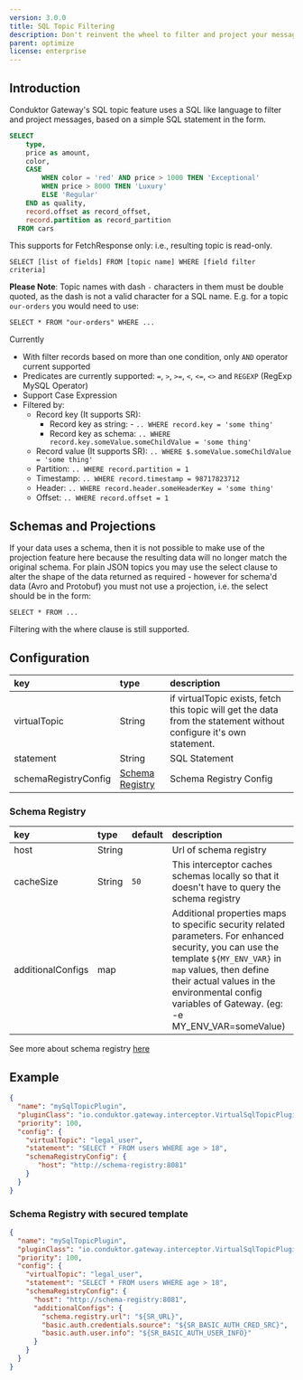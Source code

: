 ```yaml
---
version: 3.0.0
title: SQL Topic Filtering
description: Don't reinvent the wheel to filter and project your messages, just use SQL!
parent: optimize
license: enterprise
---
```


## Introduction

Conduktor Gateway's SQL topic feature uses a SQL like language to filter and project messages, based on a simple SQL statement in the form.

```sql
SELECT
    type,
    price as amount,
    color,
    CASE
        WHEN color = 'red' AND price > 1000 THEN 'Exceptional'
        WHEN price > 8000 THEN 'Luxury'
        ELSE 'Regular'
    END as quality,
    record.offset as record_offset,
    record.partition as record_partition
  FROM cars
```

This supports for FetchResponse only: i.e., resulting topic is read-only.

`SELECT [list of fields] FROM [topic name] WHERE [field filter criteria]`

**Please Note**: Topic names with dash `-` characters in them must be double quoted, as the dash is not a valid character for a SQL name. E.g. for a topic `our-orders` you would need to use:

`SELECT * FROM "our-orders" WHERE ...`

Currently

- With filter records based on more than one condition, only `AND` operator current supported
- Predicates are currently supported: `=`, `>`, `>=`, `<`, `<=`, `<>` and `REGEXP` (RegExp MySQL Operator)
- Support Case Expression
- Filtered by:
    - Record key (It supports SR):
        - Record key as string: - `.. WHERE record.key = 'some thing'`
        - Record key as schema: `.. WHERE record.key.someValue.someChildValue = 'some thing'`
    - Record value (It supports SR): `.. WHERE $.someValue.someChildValue = 'some thing'`
    - Partition: `.. WHERE record.partition = 1`
    - Timestamp: `.. WHERE record.timestamp = 98717823712`
    - Header: `.. WHERE record.header.someHeaderKey = 'some thing'`
    - Offset: `.. WHERE record.offset = 1`

## Schemas and Projections

If your data uses a schema, then it is not possible to make use of the projection feature here because the resulting data will no longer match the original schema. For plain JSON topics you may use the select clause to alter the shape of the data returned as required - however for schema'd data (Avro and Protobuf) you must not use a projection, i.e. the select should be in the form:

`SELECT * FROM ...`

Filtering with the where clause is still supported.

## Configuration

| key                  | type                                | description                                                                                                         |
|:---------------------|:------------------------------------|:--------------------------------------------------------------------------------------------------------------------|
| virtualTopic         | String                              | if virtualTopic exists, fetch this topic will get the data from the statement without configure it's own statement. |
| statement            | String                              | SQL Statement                                                                                                       |
| schemaRegistryConfig | [Schema Registry](#schema-registry) | Schema Registry Config                                                                                              |

### Schema Registry

| key               | type   | default | description                                                                                                                                                                                                                                                          |
|:------------------|:-------|:--------|:---------------------------------------------------------------------------------------------------------------------------------------------------------------------------------------------------------------------------------------------------------------------|
| host              | String |         | Url of schema registry                                                                                                                                                                                                                                               |
| cacheSize         | String | `50`    | This interceptor caches schemas locally so that it doesn't have to query the schema registry                                                                                                                                                                         |
| additionalConfigs | map    |         | Additional properties maps to specific security related parameters. For enhanced security, you can use the template `${MY_ENV_VAR}` in `map` values, then define their actual values in the environmental config variables of Gateway. (eg: -e MY_ENV_VAR=someValue) |

See more about schema registry [here](https://www.conduktor.io/blog/what-is-the-schema-registry-and-why-do-you-need-to-use-it/)

## Example

```json
{
  "name": "mySqlTopicPlugin",
  "pluginClass": "io.conduktor.gateway.interceptor.VirtualSqlTopicPlugin",
  "priority": 100,
  "config": {
    "virtualTopic": "legal_user",
    "statement": "SELECT * FROM users WHERE age > 18",
    "schemaRegistryConfig": {
       "host": "http://schema-registry:8081"
    }
  }
}
```

### Schema Registry with secured template

```json
{
  "name": "mySqlTopicPlugin",
  "pluginClass": "io.conduktor.gateway.interceptor.VirtualSqlTopicPlugin",
  "priority": 100,
  "config": {
    "virtualTopic": "legal_user",
    "statement": "SELECT * FROM users WHERE age > 18",
    "schemaRegistryConfig": {
      "host": "http://schema-registry:8081",
      "additionalConfigs": {
        "schema.registry.url": "${SR_URL}",
        "basic.auth.credentials.source": "${SR_BASIC_AUTH_CRED_SRC}",
        "basic.auth.user.info": "${SR_BASIC_AUTH_USER_INFO}"
      }
    }
  }
}
```